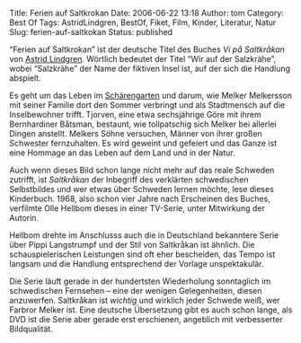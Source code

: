 Title: Ferien auf Saltkrokan
Date: 2006-06-22 13:18
Author: tom
Category: Best Of
Tags: AstridLindgren, BestOf, Fiket, Film, Kinder, Literatur, Natur
Slug: ferien-auf-saltkokan
Status: published

“Ferien auf Saltkrokan” ist der deutsche Titel des Buches *Vi på
Saltkråkan* von [Astrid
Lindgren](http://de.wikipedia.org/wiki/Astrid_Lindgren). Wörtlich
bedeutet der Titel “Wir auf der Salzkrähe”, wobei “Salzkrähe” der Name
der fiktiven Insel ist, auf der sich die Handlung abspielt.

Es geht um das Leben im
[Schärengarten](http://www.fiket.de/2006/06/04/wort-der-woche-skaerdard/)
und darum, wie Melker Melkersson mit seiner Familie dort den Sommer
verbringt und als Stadtmensch auf die Inselbewohner trifft. Tjorven,
eine etwa sechsjährige Göre mit ihrem Bernhardiner Båtsman, bestaunt,
wie tollpatschig sich Melker bei allerlei Dingen anstellt. Melkers Söhne
versuchen, Männer von ihrer großen Schwester fernzuhalten. Es wird
geweint und gefeiert und das Ganze ist eine Hommage an das Leben auf dem
Land und in der Natur.

Auch wenn dieses Bild schon lange nicht mehr auf das reale Schweden
zutrifft, ist *Saltkråkan* der Inbegriff des verklärten schwedischen
Selbstbildes und wer etwas über Schweden lernen möchte, lese dieses
Kinderbuch. 1968, also schon vier Jahre nach Erscheinen des Buches,
verfilmte Olle Hellbom dieses in einer TV-Serie, unter Mitwirkung der
Autorin.

Hellbom drehte im Anschlusss auch die in Deutschland bekanntere Serie
über Pippi Langstrumpf und der Stil von Saltkråkan ist ähnlich. Die
schauspielerischen Leistungen sind oft eher bescheiden, das Tempo ist
langsam und die Handlung entsprechend der Vorlage unspektakulär.

Die Serie läuft gerade in der hundertsten Wiederholung sonntaglich im
schwedischen Fernsehen – eine der wenigen Gelegenheiten, diesen
anzuwerfen. Saltkråkan ist *wichtig* und wirklich jeder Schwede weiß,
wer Farbror Melker ist. Eine deutsche Übersetzung gibt es auch schon
lange, als DVD ist die Serie aber gerade erst erschienen, angeblich mit
verbesserter Bildqualität.

